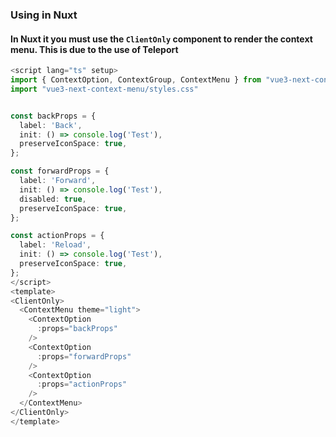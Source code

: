 ### Using in Nuxt

#### In Nuxt it you must use the `ClientOnly` component to render the context menu. This is due to the use of Teleport

```ts
<script lang="ts" setup>
import { ContextOption, ContextGroup, ContextMenu } from "vue3-next-context-menu/components";
import "vue3-next-context-menu/styles.css"


const backProps = {
  label: 'Back',
  init: () => console.log('Test'),
  preserveIconSpace: true,
};

const forwardProps = {
  label: 'Forward',
  init: () => console.log('Test'),
  disabled: true,
  preserveIconSpace: true,
};

const actionProps = {
  label: 'Reload',
  init: () => console.log('Test'),
  preserveIconSpace: true,
};
</script>
<template>
<ClientOnly>
  <ContextMenu theme="light">
    <ContextOption
      :props="backProps"
    />
    <ContextOption
      :props="forwardProps"
    />
    <ContextOption
      :props="actionProps"
    />
  </ContextMenu>
</ClientOnly>
</template>
```

